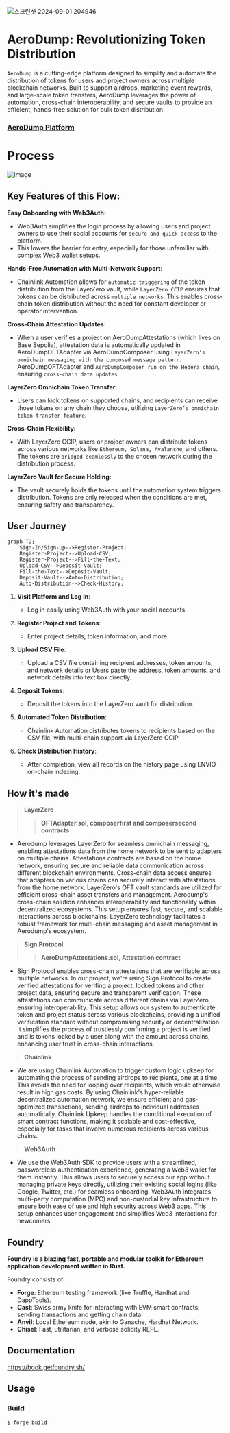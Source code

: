 ![스크린샷 2024-09-01 204946](https://github.com/user-attachments/assets/a61c5c15-9647-4129-990d-ba3026e7d383)

# AeroDump: Revolutionizing Token Distribution
`AeroDump` is a cutting-edge platform designed to simplify and automate the distribution of tokens for users and project owners across multiple blockchain networks. 
Built to support airdrops, marketing event rewards, and large-scale token transfers, AeroDump leverages the power of automation, cross-chain interoperability, and secure vaults to provide an efficient, hands-free solution for bulk token distribution.

### [AeroDump Platform](https://aerodump.vercel.app/)

# Process
![image](https://github.com/user-attachments/assets/45b95d8f-273e-4461-890b-49ce3c94ada1)

## Key Features of this Flow:
**Easy Onboarding with Web3Auth:** 
- Web3Auth simplifies the login process by allowing users and project owners to use their social accounts for `secure and quick access` to the platform.
- This lowers the barrier for entry, especially for those unfamiliar with complex Web3 wallet setups.

**Hands-Free Automation with Multi-Network Support:**
- Chainlink Automation allows for `automatic triggering` of the token distribution from the LayerZero vault, while `LayerZero CCIP` ensures that tokens can be distributed across `multiple networks`. This enables cross-chain token distribution without the need for constant developer or operator intervention.

**Cross-Chain Attestation Updates:**
- When a user verifies a project on AeroDumpAttestations (which lives on Base Sepolia), attestation data is automatically updated in AeroDumpOFTAdapter via AeroDumpComposer using `LayerZero's omnichain messaging with the composed message pattern`. AeroDumpOFTAdapter and `AeroDumpComposer run on the Hedera chain`, ensuring `cross-chain data updates`.

**LayerZero Omnichain Token Transfer:**
- Users can lock tokens on supported chains, and recipients can receive those tokens on any chain they choose, utilizing `LayerZero’s omnichain token transfer feature`.

**Cross-Chain Flexibility:**
- With LayerZero CCIP, users or project owners can distribute tokens across various networks like `Ethereum, Solana, Avalanche`, and others. The tokens are `bridged seamlessly` to the chosen network during the distribution process.

**LayerZero Vault for Secure Holding:**
- The vault securely holds the tokens until the automation system triggers distribution. Tokens are only released when the conditions are met, ensuring safety and transparency.

## User Journey
```mermaid
graph TD;
    Sign-In/Sign-Up-->Register-Project;
    Register-Project-->Upload-CSV;
    Register-Project-->Fill-the-Text;
    Upload-CSV-->Deposit-Vault;
    Fill-the-Text-->Deposit-Vault;
    Deposit-Vault-->Auto-Distribution;
    Auto-Distribution-->Check-History;
```

1. **Visit Platform and Log In**:
   - Log in easily using Web3Auth with your social accounts.

2. **Register Project and Tokens**:
   - Enter project details, token information, and more.

3. **Upload CSV File**:
   - Upload a CSV file containing recipient addresses, token amounts, and network details or Users paste the address, token amounts, and network details into text box directly.

4. **Deposit Tokens**:
   - Deposit the tokens into the LayerZero vault for distribution.

5. **Automated Token Distribution**:
   - Chainlink Automation distributes tokens to recipients based on the CSV file, with multi-chain support via LayerZero CCIP.

6. **Check Distribution History**:
   - After completion, view all records on the history page using ENVIO on-chain indexing.

## How it's made
> **LayerZero**
>> **OFTAdapter.sol, composerfirst and composersecond contracts**
- Aerodump leverages LayerZero for seamless omnichain messaging, enabling attestations data from the home network to be sent to adapters on multiple chains. Attestations contracts are based on the home network, ensuring secure and reliable data communication across different blockchain environments. Cross-chain data access ensures that adapters on various chains can securely interact with attestations from the home network. LayerZero's OFT vault standards are utilized for efficient cross-chain asset transfers and management.
Aerodump's cross-chain solution enhances interoperability and functionality within decentralized ecosystems. This setup ensures fast, secure, and scalable interactions across blockchains. LayerZero technology facilitates a robust framework for multi-chain messaging and asset management in Aerodump's ecosystem.

> **Sign Protocol**
>> **AeroDumpAttestations.sol, Attestation contract**
- Sign Protocol enables cross-chain attestations that are verifiable across multiple networks. In our project, we're using Sign Protocol to create verified attestations for verifing a project, locked tokens and other project data, ensuring secure and transparent verification. These attestations can communicate across different chains via LayerZero, ensuring interoperability. This setup allows our system to authenticate token and project status across various blockchains, providing a unified verification standard without compromising security or decentralization. It simplifies the process of trustlessly confirming a project is verified and is tokens locked by a user along with the amount across chains, enhancing user trust in cross-chain interactions​.

> **Chainlink**
- We are using Chainlink Automation to trigger custom logic upkeep for automating the process of sending airdrops to recipients, one at a time. This avoids the need for looping over recipients, which would otherwise result in high gas costs. By using Chainlink's hyper-reliable decentralized automation network, we ensure efficient and gas-optimized transactions, sending airdrops to individual addresses automatically. Chainlink Upkeep handles the conditional execution of smart contract functions, making it scalable and cost-effective, especially for tasks that involve numerous recipients across various chains​.

> **Web3Auth**
- We use the Web3Auth SDK to provide users with a streamlined, passwordless authentication experience, generating a Web3 wallet for them instantly. This allows users to securely access our app without managing private keys directly, utilizing their existing social logins (like Google, Twitter, etc.) for seamless onboarding. Web3Auth integrates multi-party computation (MPC) and non-custodial key infrastructure to ensure both ease of use and high security across Web3 apps​. This setup enhances user engagement and simplifies Web3 interactions for newcomers.

## Foundry

**Foundry is a blazing fast, portable and modular toolkit for Ethereum application development written in Rust.**

Foundry consists of:

-   **Forge**: Ethereum testing framework (like Truffle, Hardhat and DappTools).
-   **Cast**: Swiss army knife for interacting with EVM smart contracts, sending transactions and getting chain data.
-   **Anvil**: Local Ethereum node, akin to Ganache, Hardhat Network.
-   **Chisel**: Fast, utilitarian, and verbose solidity REPL.

## Documentation

https://book.getfoundry.sh/

## Usage

### Build

```shell
$ forge build
